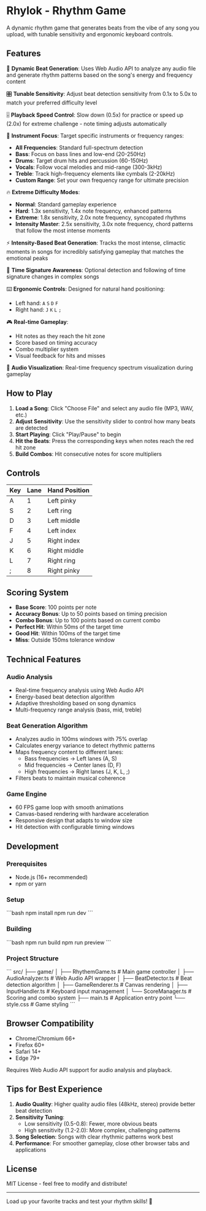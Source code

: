# Rhylok - Rhythm Game

A dynamic rhythm game that generates beats from the vibe of any song you upload, with tunable sensitivity and ergonomic keyboard controls.

## Features

🎵 **Dynamic Beat Generation**: Uses Web Audio API to analyze any audio file and generate rhythm patterns based on the song's energy and frequency content

🎛️ **Tunable Sensitivity**: Adjust beat detection sensitivity from 0.1x to 5.0x to match your preferred difficulty level

🎚️ **Playback Speed Control**: Slow down (0.5x) for practice or speed up (2.0x) for extreme challenge - note timing adjusts automatically

🎸 **Instrument Focus**: Target specific instruments or frequency ranges:
- **All Frequencies**: Standard full-spectrum detection
- **Bass**: Focus on bass lines and low-end (20-250Hz)
- **Drums**: Target drum hits and percussion (60-150Hz) 
- **Vocals**: Follow vocal melodies and mid-range (300-3kHz)
- **Treble**: Track high-frequency elements like cymbals (2-20kHz)
- **Custom Range**: Set your own frequency range for ultimate precision

🔥 **Extreme Difficulty Modes**:
- **Normal**: Standard gameplay experience
- **Hard**: 1.3x sensitivity, 1.4x note frequency, enhanced patterns
- **Extreme**: 1.8x sensitivity, 2.0x note frequency, syncopated rhythms
- **Intensity Master**: 2.5x sensitivity, 3.0x note frequency, chord patterns that follow the most intense moments

⚡ **Intensity-Based Beat Generation**: Tracks the most intense, climactic moments in songs for incredibly satisfying gameplay that matches the emotional peaks

🎼 **Time Signature Awareness**: Optional detection and following of time signature changes in complex songs

⌨️ **Ergonomic Controls**: Designed for natural hand positioning:
- Left hand: `A` `S` `D` `F`
- Right hand: `J` `K` `L` `;`

🎮 **Real-time Gameplay**: 
- Hit notes as they reach the hit zone
- Score based on timing accuracy
- Combo multiplier system
- Visual feedback for hits and misses

🎨 **Audio Visualization**: Real-time frequency spectrum visualization during gameplay

## How to Play

1. **Load a Song**: Click "Choose File" and select any audio file (MP3, WAV, etc.)
2. **Adjust Sensitivity**: Use the sensitivity slider to control how many beats are detected
3. **Start Playing**: Click "Play/Pause" to begin
4. **Hit the Beats**: Press the corresponding keys when notes reach the red hit zone
5. **Build Combos**: Hit consecutive notes for score multipliers

## Controls

| Key | Lane | Hand Position |
|-----|------|---------------|
| A   | 1    | Left pinky    |
| S   | 2    | Left ring     |
| D   | 3    | Left middle   |
| F   | 4    | Left index    |
| J   | 5    | Right index   |
| K   | 6    | Right middle  |
| L   | 7    | Right ring    |
| ;   | 8    | Right pinky   |

## Scoring System

- **Base Score**: 100 points per note
- **Accuracy Bonus**: Up to 50 points based on timing precision
- **Combo Bonus**: Up to 100 points based on current combo
- **Perfect Hit**: Within 50ms of the target time
- **Good Hit**: Within 100ms of the target time
- **Miss**: Outside 150ms tolerance window

## Technical Features

### Audio Analysis
- Real-time frequency analysis using Web Audio API
- Energy-based beat detection algorithm
- Adaptive thresholding based on song dynamics
- Multi-frequency range analysis (bass, mid, treble)

### Beat Generation Algorithm
- Analyzes audio in 100ms windows with 75% overlap
- Calculates energy variance to detect rhythmic patterns
- Maps frequency content to different lanes:
  - Bass frequencies → Left lanes (A, S)
  - Mid frequencies → Center lanes (D, F)
  - High frequencies → Right lanes (J, K, L, ;)
- Filters beats to maintain musical coherence

### Game Engine
- 60 FPS game loop with smooth animations
- Canvas-based rendering with hardware acceleration
- Responsive design that adapts to window size
- Hit detection with configurable timing windows

## Development

### Prerequisites
- Node.js (16+ recommended)
- npm or yarn

### Setup
\`\`\`bash
npm install
npm run dev
\`\`\`

### Building
\`\`\`bash
npm run build
npm run preview
\`\`\`

### Project Structure
\`\`\`
src/
├── game/
│   ├── RhythemGame.ts      # Main game controller
│   ├── AudioAnalyzer.ts    # Web Audio API wrapper
│   ├── BeatDetector.ts     # Beat detection algorithm
│   ├── GameRenderer.ts     # Canvas rendering
│   ├── InputHandler.ts     # Keyboard input management
│   └── ScoreManager.ts     # Scoring and combo system
├── main.ts                 # Application entry point
└── style.css              # Game styling
\`\`\`

## Browser Compatibility

- Chrome/Chromium 66+
- Firefox 60+
- Safari 14+
- Edge 79+

Requires Web Audio API support for audio analysis and playback.

## Tips for Best Experience

1. **Audio Quality**: Higher quality audio files (48kHz, stereo) provide better beat detection
2. **Sensitivity Tuning**: 
   - Low sensitivity (0.5-0.8): Fewer, more obvious beats
   - High sensitivity (1.2-2.0): More complex, challenging patterns
3. **Song Selection**: Songs with clear rhythmic patterns work best
4. **Performance**: For smoother gameplay, close other browser tabs and applications

## License

MIT License - feel free to modify and distribute!

---

Load up your favorite tracks and test your rhythm skills! 🎵
